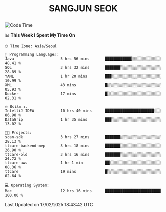 <h1>
 <p align="center">
   SANGJUN SEOK
 </p>
</h1>

<!--START_SECTION:waka-->
![Code Time](http://img.shields.io/badge/Code%20Time-4%2C100%20hrs%2028%20mins-blue)

📊 **This Week I Spent My Time On** 

```text
🕑︎ Time Zone: Asia/Seoul

💬 Programming Languages: 
Java                     5 hrs 56 mins       ████████████░░░░░░░░░░░░░   48.41 % 
SQL                      3 hrs 32 mins       ███████░░░░░░░░░░░░░░░░░░   28.89 % 
YAML                     1 hr 20 mins        ███░░░░░░░░░░░░░░░░░░░░░░   10.99 % 
XML                      43 mins             █░░░░░░░░░░░░░░░░░░░░░░░░   05.93 % 
Docker                   17 mins             █░░░░░░░░░░░░░░░░░░░░░░░░   02.31 % 

🔥 Editors: 
IntelliJ IDEA            10 hrs 40 mins      ██████████████████████░░░   86.98 % 
DataGrip                 1 hr 35 mins        ███░░░░░░░░░░░░░░░░░░░░░░   13.02 % 

🐱‍💻 Projects: 
scan-sdk                 3 hrs 27 mins       ███████░░░░░░░░░░░░░░░░░░   28.13 % 
ttcare-backend-mvp       3 hrs 18 mins       ███████░░░░░░░░░░░░░░░░░░   26.90 % 
ttcare-old               3 hrs 16 mins       ███████░░░░░░░░░░░░░░░░░░   26.72 % 
ttcare-aws               1 hr 1 min          ██░░░░░░░░░░░░░░░░░░░░░░░   08.36 % 
ttcare                   19 mins             █░░░░░░░░░░░░░░░░░░░░░░░░   02.64 % 

💻 Operating System: 
Mac                      12 hrs 16 mins      █████████████████████████   100.00 % 
```


 Last Updated on 17/02/2025 18:43:42 UTC
<!--END_SECTION:waka-->
